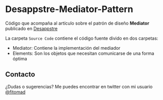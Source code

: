 # Desappstre-Mediator-Pattern

Código que acompaña al artículo sobre el patrón de diseño **Mediator** publicado en [Desappstre](http://desappstre.com)

La carpeta `Source Code` contiene el código fuente divido en dos carpetas:

* Mediator: Contiene la implementación del mediador
* Elements: Son los objetos que necesitan comunicarse de una forma óptima

## Contacto

¿Dudas o sugerencias? Me puedes encontrar en twitter con mi usuario [@fitomad](https://twitter.com/fitomad)
